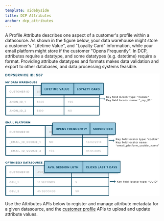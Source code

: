 ```yaml
---
template: sidebyside
title: DCP Attributes
anchor: dcp_attributes
---
```


A Profile Attribute describes one aspect of a customer's profile within a datasource. As shown in the figure below, your data
warehouse might store a customer's "Lifetime Value", and "Loyalty Card" information, while your email platform might
store if the customer "Opens Frequently".  In DCP, attributes require a datatype, and some datatypes (e.g. datetime)
require a format.  Providing attribute datatypes and formats makes data validation and export to other databases, and
data processing systems feasible.

<img src="/assets/img/dcp/attributes.png">

Use the Attributes APIs below to register and manage attribute metadata for a given datasource, and the [customer
profile](/customer-profiles/index.html#customer_profiles) APIs to upload and update attribute values.
